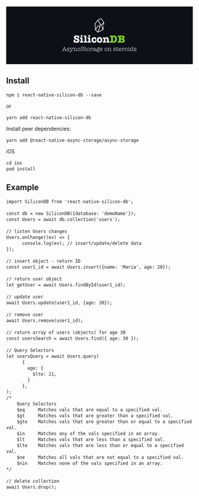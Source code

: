 [![SiliconDB AsyncStorage on steroids](https://raw.githubusercontent.com/SiliconDB/react-native-silicon-db/master/silicon.jpg "SiliconDB AsyncStorage on steroids")](https://github.com/SiliconDB/react-native-silicon-db "SiliconDB AsyncStorage on steroids")


## Install

```
npm i react-native-silicon-db --save
```
or
```
yarn add react-native-silicon-db
```
Install peer dependencies:
```
yarn add @react-native-async-storage/async-storage
```
iOS
```
cd ios
pod install
```

## Example
```
import SiliconDB from 'react-native-silicon-db';

const db = new SiliconDB({database: 'demoName'});
const Users = await db.collection('users');

// listen Users changes
Users.onChange((ev) => {
      console.log(ev); // insert/update/delete data
});

// insert object - return ID
const user1_id = await Users.insert({name: 'Maria', age: 20});

// return user object
let getUser = await Users.findById(user1_id);

// update user
await Users.update(user1_id, {age: 30});

// remove user
await Users.remove(user1_id);

// return array of users (objects) for age 30
const usersSearch = await Users.find({ age: 30 });

// Query Selectors
let usersQuery = await Users.query(
      {
        age: {
          $lte: 21,
        }
      },
);
/*
	Query Selectors
	$eq		Matches vals that are equal to a specified val.
	$gt		Matches vals that are greater than a specified val.
	$gte	Matches vals that are greater than or equal to a specified val.
	$in		Matches any of the vals specified in an array.
	$lt		Matches vals that are less than a specified val.
	$lte	Matches vals that are less than or equal to a specified val.
	$ne		Matches all vals that are not equal to a specified val.
	$nin	Matches none of the vals specified in an array.
*/

// delete collection
await Users.drop();

```
